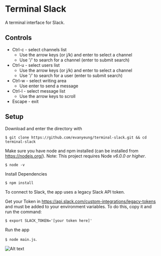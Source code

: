 Terminal Slack
==============

A terminal interface for Slack.

## Controls
 - Ctrl-c - select channels list
    - Use the arrow keys (or j/k) and enter to select a channel
    - Use '/' to search for a channel (enter to submit search)
 - Ctrl-u - select users list
    - Use the arrow keys (or j/k) and enter to select a channel
    - Use '/' to search for a user (enter to submit search)
 - Ctrl-w - select writing area
    - Use enter to send a message
 - Ctrl-l - select message list
    - Use the arrow keys to scroll
 - Escape - exit
 
## Setup

Download and enter the directory with 

 `$ git clone https://github.com/evanyeung/terminal-slack.git && cd terminal-slack`
 
Make sure you have node and npm installed (can be installed from https://nodejs.org/). Note: This project requires Node *v6.0.0 or higher*.

 `$ node -v`
 
Install Dependencies

 `$ npm install`

To connect to Slack, the app uses a legacy Slack API token. 

Get your Token in https://api.slack.com/custom-integrations/legacy-tokens and must be added to your environment variables. To do this, copy it and run the command: 

 `$ export SLACK_TOKEN='[your token here]'` 
 
Run the app 

 `$ node main.js`.

![Alt text](screen-shot.png?raw=true "Terminal Slack")
